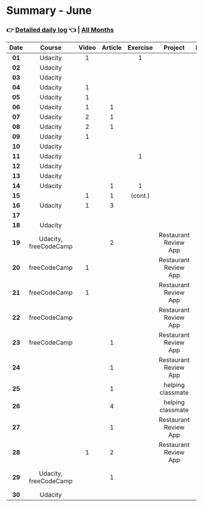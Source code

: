 # Summary - June
### 👉 [Detailed daily log](https://github.com/jpacsai/LearningPath/blob/master/Daily-log/2018/June/Daily-log_June.md) 👈 | [All Months](https://github.com/jpacsai/LearningPath/blob/master/Daily-log/README.md)

| Date   | Course                | Video | Article | Exercise |  Project | Book | Achievement |
| :----: | :-------------------: | :---: | :-----: | :------: | :------: | :--: | :---------: |
| **01** | Udacity               | 1     |         | 1
| **02** | Udacity               |
| **03** | Udacity               |
| **04** | Udacity               | 1     |
| **05** | Udacity               | 1     |
| **06** | Udacity               | 1     | 1
| **07** | Udacity               | 2     | 1 
| **08** | Udacity               | 2     | 1
| **09** | Udacity               | 1
| **10** | Udacity               |
| **11** | Udacity               |       |         | 1
| **12** | Udacity               |
| **13** | Udacity               |
| **14** | Udacity               |       | 1       | 1
| **15** |                       | 1     | 1       | (cont.)
| **16** | Udacity               | 1     | 3
| **17** |
| **18** | Udacity               |
| **19** | Udacity, freeCodeCamp |       | 2       |          | Restaurant Review App | | [freeCodeCamp Certificate](https://www.freecodecamp.org/certification/jpacsai/javascript-algorithms-and-data-structures)
| **20** | freeCodeCamp          | 1     |         |          | Restaurant Review App |
| **21** | freeCodeCamp          | 1     |         |          | Restaurant Review App |
| **22** | freeCodeCamp          |       |         |          | Restaurant Review App |
| **23** | freeCodeCamp          |       | 1       |          | Restaurant Review App |
| **24** |                       |       | 1       |          | Restaurant Review App |
| **25** |                       |       | 1       |          | helping classmate     |
| **26** |                       |       | 4       |          | helping classmate     |
| **27** |                       |       | 1       |          | Restaurant Review App |
| **28** |                       | 1     | 2       |          | Restaurant Review App | 
| **29** | Udacity, freeCodeCamp |       | 1       |          |                       | | [Restaurant Reviews App](https://jpacsai.github.io/GoogleUdacity_Nanodegree/Nanodegree/Restaurant_Review_App/) accepted
| **30** | Udacity               |

